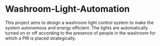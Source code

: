# Washroom-Light-Automation
This project aims to design a washroom light control system to make the system autonomous and energy efficient. The lights are automatically turned on or off according to the presence of people in the washroom for which a PIR is placed strategically.
